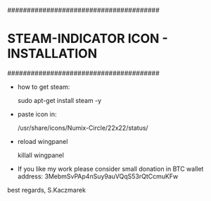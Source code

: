 #######################################
# STEAM-INDICATOR ICON - INSTALLATION #
#######################################

- how to get steam:

    sudo apt-get install steam -y

- paste icon in:

    /usr/share/icons/Numix-Circle/22x22/status/

- reload wingpanel

    killall wingpanel

- If you like my work please consider small donation in BTC
  wallet address: 3MebmSvPAp4nSuy9auVQqS53rQtCcmuKFw

best regards,
S.Kaczmarek
